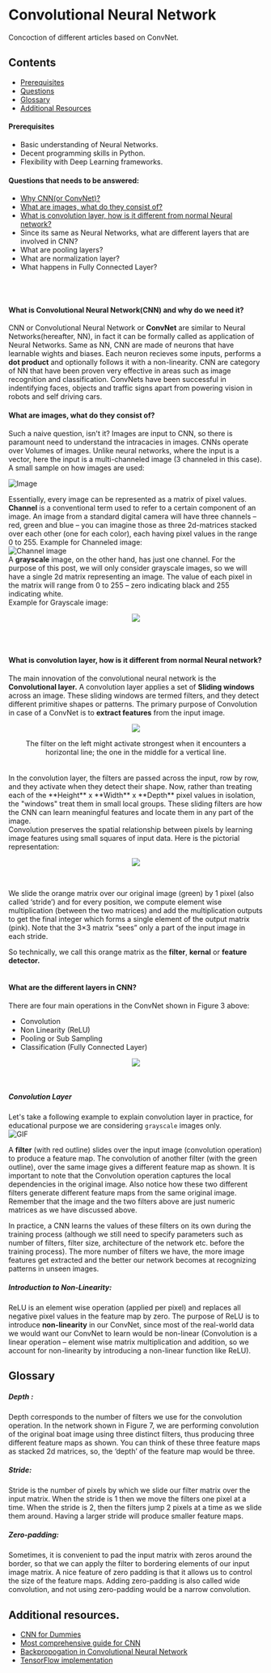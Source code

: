 # Convolutional Neural Network
Concoction of different articles based on ConvNet.

## Contents
- [Prerequisites](https://github.com/nprithviraj24/ConvNet--Cat-vs-Dog/blob/master/CNN.md#prerequisites-1)
- [Questions](https://github.com/nprithviraj24/ConvNet--Cat-vs-Dog/blob/master/CNN.md#questions-that-needs-to-be-answered)
- [Glossary](https://github.com/nprithviraj24/ConvNet--Cat-vs-Dog/blob/master/CNN.md#glossary-1)
- [Additional Resources](https://github.com/nprithviraj24/ConvNet--Cat-vs-Dog/blob/master/CNN.md#additional-resources)


#### Prerequisites
- Basic understanding of Neural Networks.
- Decent programming skills in Python.
- Flexibility with Deep Learning frameworks.

#### Questions that needs to be answered:
- [Why CNN(or ConvNet)?](https://github.com/nprithviraj24/ConvNet--Cat-vs-Dog/blob/master/CNN.md#what-is-convolutional-neural-networkcnn-and-why-do-we-need-it)
- [What are images, what do they consist of?](https://github.com/nprithviraj24/ConvNet--Cat-vs-Dog/blob/master/CNN.md#what-are-images-what-do-they-consist-of)
- [What is convolution layer, how is it different from normal Neural network?](https://github.com/nprithviraj24/ConvNet--Cat-vs-Dog/blob/master/CNN.md#what-is-convolution-layer-how-is-it-different-from-normal-neural-network-explain-with-different-parts-in-cnn) 
- Since its same as Neural Networks, what are different layers that are involved in CNN?
- What are pooling layers?
- What are normalization layer?
- What happens in Fully Connected Layer?

<br />
<br />

#### What is Convolutional Neural Network(CNN) and why do we need it?
CNN or Convolutional Neural Network or **ConvNet** are similar to Neural Networks(hereafter, NN), in fact it can be formally called as application of Neural Networks. Same as NN, CNN are made of neurons that have learnable wights and biases. Each neuron recieves some inputs, performs a **dot product** and optionally follows it with a non-linearity.
    CNN are category of NN that have been proven very effective in areas such as image recognition and classification. ConvNets have been successful in indentifying faces, objects and traffic signs apart from powering vision in robots and self driving cars.

#### What are images, what do they consist of?
Such a naive question, isn't it? Images are input to CNN, so there is paramount need to understand the intracacies in images. CNNs operate over Volumes of images.
Unlike neural networks, where the input is a vector, here the input is a multi-channeled image (3 channeled in this case). 
<br />
A small sample on how images are used: 

![Image](https://ujwlkarn.files.wordpress.com/2016/08/screen-shot-2016-08-07-at-4-59-29-pm.png?w=748)
<br />

Essentially, every image can be represented as a matrix of pixel values. <br />
**Channel** is a conventional term used to refer to a certain component of an image. An image from a standard digital camera will have three channels – red, green and blue – you can imagine those as three 2d-matrices stacked over each other (one for each color), each having pixel values in the range 0 to 255. Example for Channeled image: 
<br />
![Channel image](https://static1.squarespace.com/static/54856bade4b0c4cdfb17e3c0/t/57edf15c9f74563967b893a2/1475211614805/?format=750w)
<br />
A **grayscale** image, on the other hand, has just one channel. For the purpose of this post, we will only consider grayscale images, so we will have a single 2d matrix representing an image. The value of each pixel in the matrix will range from 0 to 255 – zero indicating black and 255 indicating white. 
<br/>
Example for Grayscale image: 
<p align="center">
    <img src ="https://ujwlkarn.files.wordpress.com/2016/08/8-gif.gif?w=192&h=192" />
</p>

<br />
<br />

#### What is convolution layer, how is it different from normal Neural network?
The main innovation of the convolutional neural network is the **Convolutional layer.** A convolution layer applies a set of **Sliding windows** across an image. These sliding windows are termed filters, and they detect different primitive shapes or patterns. The primary purpose of Convolution in case of a ConvNet is to **extract features** from the input image. 
<br />
<p align="center">
    <img src="https://static1.squarespace.com/static/54856bade4b0c4cdfb17e3c0/t/57eded43440243e527d246a7/1475213244328/?format=500w">
</p>
    <div align="center" font-size="75%">
    The filter on the left might activate strongest when it encounters a horizontal line; the one in the middle for a vertical line.
    </div>
<br />
<br />
In the convolution layer, the filters are passed across the input, row by row, and they activate when they detect their shape. Now, rather than treating each of the **Height** x **Width** x **Depth** pixel values in isolation, the "windows" treat them in small local groups. These sliding filters are how the CNN can learn meaningful features and locate them in any part of the image.
<br />
Convolution preserves the spatial relationship between pixels by learning image features using small squares of input data. Here is the pictorial representation: 

<p align="center">
    <img src="http://deeplearning.stanford.edu/wiki/images/6/6c/Convolution_schematic.gif">
</p>
<br />

We slide the orange matrix over our original image (green) by 1 pixel (also called ‘stride’) and for every position, we compute element wise multiplication (between the two matrices) and add the multiplication outputs to get the final integer which forms a single element of the output matrix (pink). Note that the 3×3 matrix “sees” only a part of the input image in each stride.
<br />

So technically, we call this orange matrix as the **filter**, **kernal** or **feature detector.** 
<br />
<br />
#### What are the different layers in CNN?
There are four main operations in the ConvNet shown in Figure 3 above:

* Convolution 
* Non Linearity (ReLU)
* Pooling or Sub Sampling
* Classification (Fully Connected Layer)

<p align="center">
    <img src="http://adilmoujahid.com/images/cnn-architecture.png">
</p>
<br />


##### Convolution Layer
 Let's take a following example to explain convolution layer in practice, for educational purpose we are considering `grayscale` images only.
<br /> 
![GIF](/giphy.gif)
<br />

A **filter** (with red outline) slides over the input image (convolution operation) to produce a feature map. The convolution of another filter (with the green outline), over the same image gives a different feature map as shown. It is important to note that the Convolution operation captures the local dependencies in the original image. Also notice how these two different filters generate different feature maps from the same original image. Remember that the image and the two filters above are just numeric matrices as we have discussed above.

In practice, a CNN learns the values of these filters on its own during the training process (although we still need to specify parameters such as number of filters, filter size, architecture of the network etc. before the training process). The more number of filters we have, the more image features get extracted and the better our network becomes at recognizing patterns in unseen images.
<br />

##### Introduction to Non-Linearity:

ReLU is an element wise operation (applied per pixel) and replaces all negative pixel values in the feature map by zero. The purpose of ReLU is to introduce **non-linearity** in our ConvNet, since most of the real-world data we would want our ConvNet to learn would be non-linear (Convolution is a linear operation – element wise matrix multiplication and addition, so we account for non-linearity by introducing a non-linear function like ReLU).


## Glossary

##### Depth :
 Depth corresponds to the number of filters we use for the convolution operation. In the network shown in Figure 7, we are performing convolution of the original boat image using three distinct filters, thus producing three different feature maps as shown. You can think of these three feature maps as stacked 2d matrices, so, the ‘depth’ of the feature map would be three.
<br />
##### Stride: 
Stride is the number of pixels by which we slide our filter matrix over the input matrix. When the stride is 1 then we move the filters one pixel at a time. When the stride is 2, then the filters jump 2 pixels at a time as we slide them around. Having a larger stride will produce smaller feature maps.
<br />
##### Zero-padding:
 Sometimes, it is convenient to pad the input matrix with zeros around the border, so that we can apply the filter to bordering elements of our input image matrix. A nice feature of zero padding is that it allows us to control the size of the feature maps. Adding zero-padding is also called wide convolution, and not using zero-padding would be a narrow convolution.
 
 ## Additional resources.
 
 - [CNN for Dummies](https://medium.com/technologymadeeasy/for-dummies-the-introduction-to-neural-networks-we-all-need-c50f6012d5eb)
 - [Most comprehensive guide for CNN](http://cs231n.github.io/convolutional-networks/)
 - [Backpropogation in Convolutional Neural Network](http://jefkine.com/general/2016/09/05/backpropagation-in-convolutional-neural-networks/)
 - [TensorFlow implementation](http://www.subsubroutine.com/sub-subroutine/2016/9/30/cats-and-dogs-and-convolutional-neural-networks)
 


